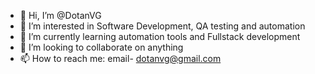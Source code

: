 - 👋 Hi, I’m @DotanVG
- 👀 I’m interested in Software Development, QA testing and automation
- 🌱 I’m currently learning automation tools and Fullstack development
- 💞️ I’m looking to collaborate on anything 
- 📫 How to reach me: email- dotanvg@gmail.com

<!---
DotanVG/DotanVG is a ✨ special ✨ repository because its `README.md` (this file) appears on your GitHub profile.
You can click the Preview link to take a look at your changes.
--->
